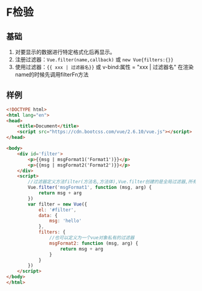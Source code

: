 # F检验



## 基础
1. 对要显示的数据进行特定格式化后再显示。
2. 注册过滤器：`Vue.filter(name,callback)` 或 `new Vue{filters:{}}`
3. 使用过滤器：`{{ xxx | 过滤器名}}`  或  v-bind:属性 = "xxx | 过滤器名"
在渲染name的时候先调用filterFn方法

## 样例
```html
<!DOCTYPE html>
<html lang="en">
<head>
    <title>Document</title>
    <script src="https://cdn.bootcss.com/vue/2.6.10/vue.js"></script>
</head>

<body>
    <div id='filter'>
        <p>{{msg | msgFormat1('Format1')}}</p>
        <p>{{msg | msgFormat2('Format2')}}</p>
    </div>
    <script>
        //过滤器定义方法filter(方法名,方法体),Vue.filter创建的是全局过滤器,所有的vue对象共享
        Vue.filter('msgFormat1', function (msg, arg) {
            return msg + arg
        })
        var filter = new Vue({
            el: '#filter',
            data: {
                msg: 'hello'
            },
            filters: {
                //也可以定义为一个vue对象私有的过滤器
                msgFormat2: function (msg, arg) {
                    return msg + arg
                }
            }
        })
    </script>
</body>
</html>
```
